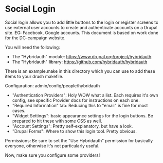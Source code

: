 Social Login
=======

Social login allows you to add little buttons to the login or register screens to use external user accounts to create and authenticate accounts on a Drupal site. EG: Facebook, Google accounts. This document is based on work done for the DC-campaign website.

You will need the following:

- The "Hybridauth" module: https://www.drupal.org/project/hybridauth
- The "Hybridauth" library: https://github.com/hybridauth/hybridauth

There is an example.make in this directory which you can use to add these items to your drush makefile.

Configuration:
admin/config/people/hybridauth

- "Authentication Providers": Holy WOW what a list. Each requires it's own config, see specific Provider docs for instructions on each one.
- "Required Information" tab: Reducing this to "email" is fine for most cases.
- "Widget Settings": basic appearance settings for the login buttons. Be prepared to hit these with some CSS as well.
- "Account Settings": Pretty self-explanatory, but have a look.
- "Drupal Forms": Where to show this login tool. Pretty obvious.

Permissions:
Be sure to set the "Use Hybridauth" permission for basically everyone, otherwise it's not particularly useful.

Now, make sure you configure some providers!
